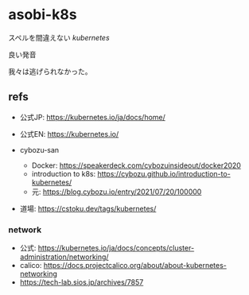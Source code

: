 # asobi-k8s
スペルを間違えない *kubernetes*

良い発音

我々は逃げられなかった。

## refs

- 公式JP: https://kubernetes.io/ja/docs/home/
- 公式EN: https://kubernetes.io/

- cybozu-san
  - Docker: https://speakerdeck.com/cybozuinsideout/docker2020
  - introduction to k8s: https://cybozu.github.io/introduction-to-kubernetes/
  - 元: https://blog.cybozu.io/entry/2021/07/20/100000
- 道場: https://cstoku.dev/tags/kubernetes/

### network
- 公式: https://kubernetes.io/ja/docs/concepts/cluster-administration/networking/
- calico: https://docs.projectcalico.org/about/about-kubernetes-networking
- https://tech-lab.sios.jp/archives/7857

